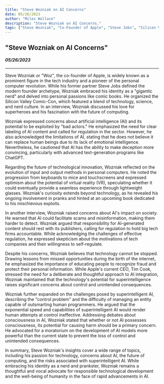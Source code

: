 ```yaml
---
title: "Steve Wozniak on AI Concerns"
date: 05/26/2023
author: "Miles Wallace"
description: "Steve Wozniak on AI Concerns."
tags: ["Steve Wozniak", "Co-Founder of Apple", "Steve Jobs", "Silicon Valley", Artificial Intelligence", "ChatGPT", "Virtual Reality",  ]
---
```

## "Steve Wozniak on AI Concerns"
#### _05/26/2023_ 
____
Steve Wozniak or "Woz", the co-founder of Apple, is widely known as a prominent figure in the tech industry and a pioneer of the personal computer revolution. While his former partner Steve Jobs defined the modern founder archetype, Wozniak embraced his identity as a "gigantic nerd" and delved into personal passions like comic books. He organized the Silicon Valley Comic-Con, which featured a blend of technology, science, and nerd culture. In an interview, Wozniak discussed his love for superheroes and his fascination with the future of computing.

Wozniak expressed concerns about artificial intelligence (AI) and its potential to be exploited by "bad actors." He emphasized the need for clear labeling of AI content and called for regulation in the sector. However, he also acknowledged the limitations of AI, stating that he does not believe it can replace human beings due to its lack of emotional intelligence. Nevertheless, he cautioned that AI has the ability to make deception more convincing, particularly with advanced text-generation programs like ChatGPT.

Regarding the future of technological innovation, Wozniak reflected on the evolution of input and output methods in personal computers. He noted the progression from keyboards to mice and touchscreens and expressed optimism about the potential of virtual reality (VR), speculating whether it could eventually provide a seamless experience through lightweight glasses. Wozniak's curiosity extends beyond technology, as he revealed his ongoing involvement in pranks and hinted at an upcoming book dedicated to his mischievous exploits.

In another interview, Wozniak raised concerns about AI's impact on society. He warned that AI could facilitate scams and misinformation, making them harder to detect. Wozniak argued that responsibility for AI-generated content should rest with its publishers, calling for regulation to hold big tech firms accountable. While acknowledging the challenges of effective regulation, he expressed skepticism about the motivations of tech companies and their willingness to self-regulate.

Despite his concerns, Wozniak believes that technology cannot be stopped. Drawing lessons from missed opportunities during the birth of the internet, he emphasized the importance of educating people to recognize fraud and protect their personal information. While Apple's current CEO, Tim Cook, stressed the need for a deliberate and thoughtful approach to AI integration, Wozniak maintained that the technology's potential for superintelligence raises significant concerns about control and unintended consequences.

Wozniak further expanded on the challenges posed by superintelligent AI, describing the "control problem" and the difficulty of managing an entity capable of outsmarting human programmers. He argued that the exponential speed and capabilities of superintelligent AI would render human attempts at control ineffective. Addressing debates about consciousness in AI, Wozniak stated that whether or not AI possesses consciousness, its potential for causing harm should be a primary concern. He advocated for a moratorium on the development of AI models more powerful than the current state to prevent the loss of control and unintended consequences.

In summary, Steve Wozniak's insights cover a wide range of topics, including his passion for technology, concerns about AI, the future of computing, and the risks associated with superintelligent AI. While embracing his identity as a nerd and prankster, Wozniak remains a thoughtful and vocal advocate for responsible technological development and the well-being of humanity in the face of rapid advancements in AI.
